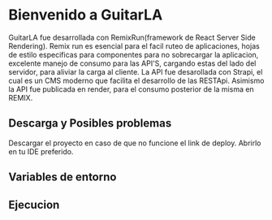 # Bienvenido a GuitarLA

GuitarLA fue desarrollada con RemixRun(framework de React Server Side Rendering). Remix run es esencial para el facil ruteo de aplicaciones, hojas de estilo especificas para componentes para no sobrecargar la aplicacion, excelente manejo de consumo para las API'S, cargando estas del lado del servidor, para aliviar la carga al cliente. La API fue desarollada con Strapi, el cual es un CMS moderno que facilita el desarrollo de las RESTApi.
Asimismo la API fue publicada en render, para el consumo posterior de la misma en REMIX.


##  Descarga y Posibles problemas
Descargar el proyecto en caso de que no funcione el link de deploy.
Abrirlo en tu IDE preferido.

## Variables de entorno

## Ejecucion




